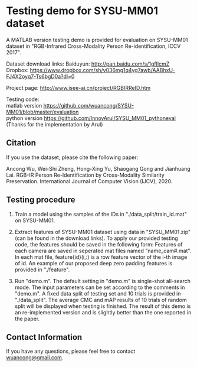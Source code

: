 # Testing demo for SYSU-MM01 dataset
A MATLAB version testing demo is provided for evaluation on SYSU-MM01 dataset in "RGB-Infrared Cross-Modality Person Re-identification, ICCV 2017".

Dataset download links:
Baiduyun: http://pan.baidu.com/s/1gfIlcmZ
Dropbox: https://www.dropbox.com/sh/v036mg1q4yg7awb/AABhxU-FJ4X2oyq7-Ts6bgD0a?dl=0

Project page: http://www.isee-ai.cn/project/RGBIRReID.htm

Testing code:  
matlab version https://github.com/wuancong/SYSU-MM01/blob/master/evaluation  
python version https://github.com/InnovArul/SYSU_MM01_pythoneval (Thanks for the implementation by Arul)

## Citation
If you use the dataset, please cite the following paper:

Ancong Wu, Wei-Shi Zheng, Hong-Xing Yu, Shaogang Gong and Jianhuang Lai. RGB-IR Person Re-Identification by Cross-Modality Similarity Preservation. International Journal of Computer Vision (IJCV), 2020.

## Testing procedure

1. Train a model using the samples of the IDs in "./data_split/train_id.mat" on SYSU-MM01.

2. Extract features of SYSU-MM01 dataset using data in "SYSU_MM01.zip" (can be found in the download links). 
To apply our provided testing code, the features should be saved in the following form:
Features of each camera are saved in seperated mat files named "name_cam#.mat".
In each mat file, feature{id}(i,:) is a row feature vector of the i-th image of id.
An example of our proposed deep zero padding features is provided in "./feature".

3. Run "demo.m". The default setting in "demo.m" is single-shot all-search mode. The input parameters can be set according to the comments in "demo.m". A fixed data split of testing set and 10 trials is provided in "./data_split". The average CMC and mAP results of 10 trials of random split will be displayed when testing is finished. The result of this demo is an re-implemented version and is slightly better than the one reported in the paper.

## Contact Information
If you have any questions, please feel free to contact wuancong@gmail.com.